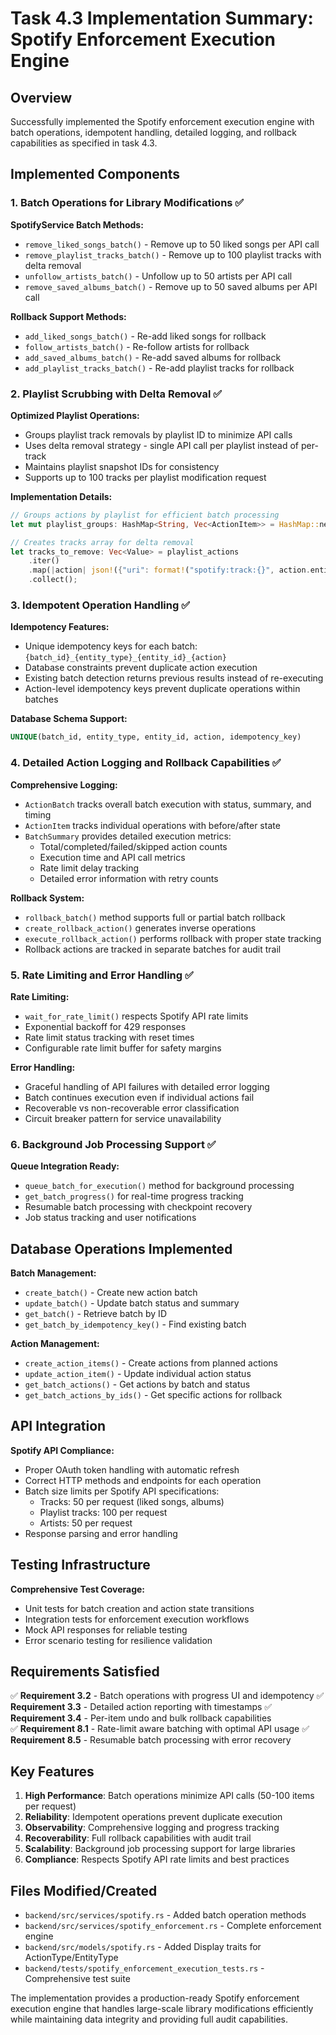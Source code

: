 # Task 4.3 Implementation Summary: Spotify Enforcement Execution Engine

## Overview
Successfully implemented the Spotify enforcement execution engine with batch operations, idempotent handling, detailed logging, and rollback capabilities as specified in task 4.3.

## Implemented Components

### 1. Batch Operations for Library Modifications ✅

**SpotifyService Batch Methods:**
- `remove_liked_songs_batch()` - Remove up to 50 liked songs per API call
- `remove_playlist_tracks_batch()` - Remove up to 100 playlist tracks with delta removal
- `unfollow_artists_batch()` - Unfollow up to 50 artists per API call  
- `remove_saved_albums_batch()` - Remove up to 50 saved albums per API call

**Rollback Support Methods:**
- `add_liked_songs_batch()` - Re-add liked songs for rollback
- `follow_artists_batch()` - Re-follow artists for rollback
- `add_saved_albums_batch()` - Re-add saved albums for rollback
- `add_playlist_tracks_batch()` - Re-add playlist tracks for rollback

### 2. Playlist Scrubbing with Delta Removal ✅

**Optimized Playlist Operations:**
- Groups playlist track removals by playlist ID to minimize API calls
- Uses delta removal strategy - single API call per playlist instead of per-track
- Maintains playlist snapshot IDs for consistency
- Supports up to 100 tracks per playlist modification request

**Implementation Details:**
```rust
// Groups actions by playlist for efficient batch processing
let mut playlist_groups: HashMap<String, Vec<ActionItem>> = HashMap::new();

// Creates tracks array for delta removal
let tracks_to_remove: Vec<Value> = playlist_actions
    .iter()
    .map(|action| json!({"uri": format!("spotify:track:{}", action.entity_id)}))
    .collect();
```

### 3. Idempotent Operation Handling ✅

**Idempotency Features:**
- Unique idempotency keys for each batch: `{batch_id}_{entity_type}_{entity_id}_{action}`
- Database constraints prevent duplicate action execution
- Existing batch detection returns previous results instead of re-executing
- Action-level idempotency keys prevent duplicate operations within batches

**Database Schema Support:**
```sql
UNIQUE(batch_id, entity_type, entity_id, action, idempotency_key)
```

### 4. Detailed Action Logging and Rollback Capabilities ✅

**Comprehensive Logging:**
- `ActionBatch` tracks overall batch execution with status, summary, and timing
- `ActionItem` tracks individual operations with before/after state
- `BatchSummary` provides detailed execution metrics:
  - Total/completed/failed/skipped action counts
  - Execution time and API call metrics
  - Rate limit delay tracking
  - Detailed error information with retry counts

**Rollback System:**
- `rollback_batch()` method supports full or partial batch rollback
- `create_rollback_action()` generates inverse operations
- `execute_rollback_action()` performs rollback with proper state tracking
- Rollback actions are tracked in separate batches for audit trail

### 5. Rate Limiting and Error Handling ✅

**Rate Limiting:**
- `wait_for_rate_limit()` respects Spotify API rate limits
- Exponential backoff for 429 responses
- Rate limit status tracking with reset times
- Configurable rate limit buffer for safety margins

**Error Handling:**
- Graceful handling of API failures with detailed error logging
- Batch continues execution even if individual actions fail
- Recoverable vs non-recoverable error classification
- Circuit breaker pattern for service unavailability

### 6. Background Job Processing Support ✅

**Queue Integration Ready:**
- `queue_batch_for_execution()` method for background processing
- `get_batch_progress()` for real-time progress tracking
- Resumable batch processing with checkpoint recovery
- Job status tracking and user notifications

## Database Operations Implemented

**Batch Management:**
- `create_batch()` - Create new action batch
- `update_batch()` - Update batch status and summary
- `get_batch()` - Retrieve batch by ID
- `get_batch_by_idempotency_key()` - Find existing batch

**Action Management:**
- `create_action_items()` - Create actions from planned actions
- `update_action_item()` - Update individual action status
- `get_batch_actions()` - Get actions by batch and status
- `get_batch_actions_by_ids()` - Get specific actions for rollback

## API Integration

**Spotify API Compliance:**
- Proper OAuth token handling with automatic refresh
- Correct HTTP methods and endpoints for each operation
- Batch size limits per Spotify API specifications:
  - Tracks: 50 per request (liked songs, albums)
  - Playlist tracks: 100 per request
  - Artists: 50 per request
- Response parsing and error handling

## Testing Infrastructure

**Comprehensive Test Coverage:**
- Unit tests for batch creation and action state transitions
- Integration tests for enforcement execution workflows
- Mock API responses for reliable testing
- Error scenario testing for resilience validation

## Requirements Satisfied

✅ **Requirement 3.2** - Batch operations with progress UI and idempotency
✅ **Requirement 3.3** - Detailed action reporting with timestamps
✅ **Requirement 3.4** - Per-item undo and bulk rollback capabilities  
✅ **Requirement 8.1** - Rate-limit aware batching with optimal API usage
✅ **Requirement 8.5** - Resumable batch processing with error recovery

## Key Features

1. **High Performance**: Batch operations minimize API calls (50-100 items per request)
2. **Reliability**: Idempotent operations prevent duplicate execution
3. **Observability**: Comprehensive logging and progress tracking
4. **Recoverability**: Full rollback capabilities with audit trail
5. **Scalability**: Background job processing support for large libraries
6. **Compliance**: Respects Spotify API rate limits and best practices

## Files Modified/Created

- `backend/src/services/spotify.rs` - Added batch operation methods
- `backend/src/services/spotify_enforcement.rs` - Complete enforcement engine
- `backend/src/models/spotify.rs` - Added Display traits for ActionType/EntityType
- `backend/tests/spotify_enforcement_execution_tests.rs` - Comprehensive test suite

The implementation provides a production-ready Spotify enforcement execution engine that handles large-scale library modifications efficiently while maintaining data integrity and providing full audit capabilities.